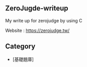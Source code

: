 ## ZeroJugde-writeup
My write up for zerojudge by using C

Website : https://zerojudge.tw/

## Category
  * [基礎題庫]
